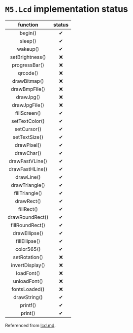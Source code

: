 # ```M5.Lcd``` implementation status

|function|status|
|:---:|:---:|
|begin()|✔|
|sleep()|✔|
|wakeup()|✔|
|setBrightness()|❌|
|progressBar()|❌|
|qrcode()|❌|
|drawBitmap()|❌|
|drawBmpFile()|❌|
|drawJpg()|❌|
|drawJpgFile()|❌|
|fillScreen()|✔|
|setTextColor()|✔|
|setCursor()|✔|
|setTextSize()|✔|
|drawPixel()|✔|
|drawChar()|✔|
|drawFastVLine()|✔|
|drawFastHLine()|✔|
|drawLine()|✔|
|drawTriangle()|✔|
|fillTriangle()|✔|
|drawRect()|✔|
|fillRect()|✔|
|drawRoundRect()|✔|
|fillRoundRect()|✔|
|drawEllipse()|✔|
|fillEllipse()|✔|
|color565()|✔|
|setRotation()|❌|
|invertDisplay()|❌|
|loadFont()|❌|
|unloadFont()|❌|
|fontsLoaded()|❌|
|drawString()|✔|
|printf()|✔|
|print()|✔|

Referenced from [lcd.md](https://github.com/m5stack/m5-docs/blob/master/docs/ja/api/lcd.md).
